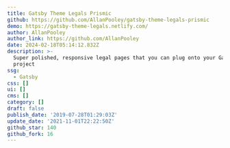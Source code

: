 ```yaml
---
title: Gatsby Theme Legals Prismic
github: https://github.com/AllanPooley/gatsby-theme-legals-prismic
demo: https://gatsby-theme-legals.netlify.com/
author: AllanPooley
author_link: https://github.com/AllanPooley
date: 2024-02-18T05:14:12.832Z
description: >-
  Super polished, responsive legal pages that you can plug onto your Gatsby
  project
ssg:
  - Gatsby
css: []
ui: []
cms: []
category: []
draft: false
publish_date: '2019-07-28T01:29:03Z'
update_date: '2021-11-01T22:22:50Z'
github_star: 140
github_fork: 16
---
```

